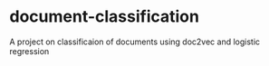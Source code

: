 # document-classification
A project on classificaion of documents using doc2vec and logistic regression
